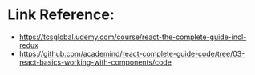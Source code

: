 # Link Reference:
* https://tcsglobal.udemy.com/course/react-the-complete-guide-incl-redux
* https://github.com/academind/react-complete-guide-code/tree/03-react-basics-working-with-components/code